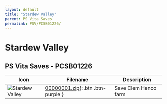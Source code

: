 ```yaml
---
layout: default
title: "Stardew Valley"
parent: PS Vita Saves
permalink: PSV/PCSB01226/
---
```

# Stardew Valley

## PS Vita Saves - PCSB01226

| Icon | Filename | Description |
|------|----------|-------------|
| ![Stardew Valley](https://github.com/bucanero/apollo-vita/raw/main/sce_sys/icon0.png) | [00000001.zip](00000001.zip){: .btn .btn-purple } | Save Clem Henco farm  |
